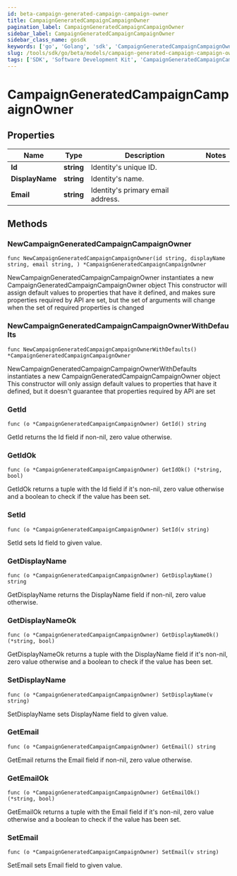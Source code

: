 ```yaml
---
id: beta-campaign-generated-campaign-campaign-owner
title: CampaignGeneratedCampaignCampaignOwner
pagination_label: CampaignGeneratedCampaignCampaignOwner
sidebar_label: CampaignGeneratedCampaignCampaignOwner
sidebar_class_name: gosdk
keywords: ['go', 'Golang', 'sdk', 'CampaignGeneratedCampaignCampaignOwner', 'BetaCampaignGeneratedCampaignCampaignOwner'] 
slug: /tools/sdk/go/beta/models/campaign-generated-campaign-campaign-owner
tags: ['SDK', 'Software Development Kit', 'CampaignGeneratedCampaignCampaignOwner', 'BetaCampaignGeneratedCampaignCampaignOwner']
---
```


# CampaignGeneratedCampaignCampaignOwner

## Properties

Name | Type | Description | Notes
------------ | ------------- | ------------- | -------------
**Id** | **string** | Identity&#39;s unique ID. | 
**DisplayName** | **string** | Identity&#39;s name. | 
**Email** | **string** | Identity&#39;s primary email address. | 

## Methods

### NewCampaignGeneratedCampaignCampaignOwner

`func NewCampaignGeneratedCampaignCampaignOwner(id string, displayName string, email string, ) *CampaignGeneratedCampaignCampaignOwner`

NewCampaignGeneratedCampaignCampaignOwner instantiates a new CampaignGeneratedCampaignCampaignOwner object
This constructor will assign default values to properties that have it defined,
and makes sure properties required by API are set, but the set of arguments
will change when the set of required properties is changed

### NewCampaignGeneratedCampaignCampaignOwnerWithDefaults

`func NewCampaignGeneratedCampaignCampaignOwnerWithDefaults() *CampaignGeneratedCampaignCampaignOwner`

NewCampaignGeneratedCampaignCampaignOwnerWithDefaults instantiates a new CampaignGeneratedCampaignCampaignOwner object
This constructor will only assign default values to properties that have it defined,
but it doesn't guarantee that properties required by API are set

### GetId

`func (o *CampaignGeneratedCampaignCampaignOwner) GetId() string`

GetId returns the Id field if non-nil, zero value otherwise.

### GetIdOk

`func (o *CampaignGeneratedCampaignCampaignOwner) GetIdOk() (*string, bool)`

GetIdOk returns a tuple with the Id field if it's non-nil, zero value otherwise
and a boolean to check if the value has been set.

### SetId

`func (o *CampaignGeneratedCampaignCampaignOwner) SetId(v string)`

SetId sets Id field to given value.


### GetDisplayName

`func (o *CampaignGeneratedCampaignCampaignOwner) GetDisplayName() string`

GetDisplayName returns the DisplayName field if non-nil, zero value otherwise.

### GetDisplayNameOk

`func (o *CampaignGeneratedCampaignCampaignOwner) GetDisplayNameOk() (*string, bool)`

GetDisplayNameOk returns a tuple with the DisplayName field if it's non-nil, zero value otherwise
and a boolean to check if the value has been set.

### SetDisplayName

`func (o *CampaignGeneratedCampaignCampaignOwner) SetDisplayName(v string)`

SetDisplayName sets DisplayName field to given value.


### GetEmail

`func (o *CampaignGeneratedCampaignCampaignOwner) GetEmail() string`

GetEmail returns the Email field if non-nil, zero value otherwise.

### GetEmailOk

`func (o *CampaignGeneratedCampaignCampaignOwner) GetEmailOk() (*string, bool)`

GetEmailOk returns a tuple with the Email field if it's non-nil, zero value otherwise
and a boolean to check if the value has been set.

### SetEmail

`func (o *CampaignGeneratedCampaignCampaignOwner) SetEmail(v string)`

SetEmail sets Email field to given value.



